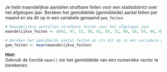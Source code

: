 Je hebt maandelijkse aantallen strafbare feiten voor een stadsdistrict over het afgelopen jaar. Bereken het gemiddelde (gemiddelde) aantal feiten per maand en sla dit op in een variabele genaamd `gem_feiten`.

```R
# Maandelijkse aantallen strafbare feiten voor het afgelopen jaar
maandelijkse_feiten <- c(42, 47, 53, 58, 61, 65, 72, 68, 59, 54, 48, 45)

# Bereken het gemiddelde aantal feiten en sla dit op in een variabele genaamd 'gem_feiten'
gem_feiten <- mean(maandelijkse_feiten)
```

**Hint:**  
Gebruik de functie `mean()` om het gemiddelde van een numerieke vector te berekenen.
